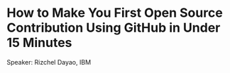 # How to Make You First Open Source Contribution Using GitHub in Under 15 Minutes
Speaker: Rizchel Dayao, IBM
